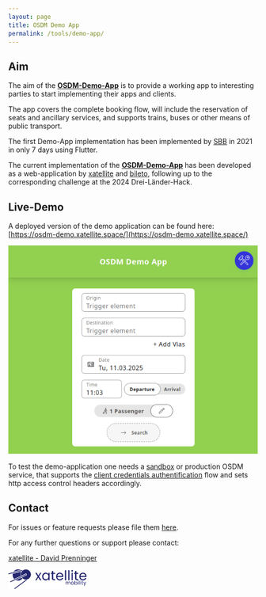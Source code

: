 ```yaml
---
layout: page
title: OSDM Demo App
permalink: /tools/demo-app/
---
```


## Aim

The aim of the [**OSDM-Demo-App**](https://github.com/UnionInternationalCheminsdeFer/OSDM-demo-app) is to provide a working app to interesting parties to start
implementing their apps and clients.

The app covers the complete booking flow, will include the reservation of seats and ancillary services, and supports trains, buses or other means of public transport.

The first Demo-App implementation has been implemented by [SBB](https://www.sbb.ch) in 2021 in only 7 days using Flutter.

The current implementation of the [**OSDM-Demo-App**](https://github.com/UnionInternationalCheminsdeFer/OSDM-demo-app) has been developed as a web-application by [xatellite](https://xatellite.space) and [bileto](https://bileto.cz/), following up to the corresponding challenge at the 2024 Drei-Länder-Hack.


## Live-Demo

A deployed version of the demo application can be found here: [https://osdm-demo.xatellite.space/](https://osdm-demo.xatellite.space/)

![Demo App](../images/blog/osdm-demo-app-landingpage.png)

To test the demo-application one needs a [sandbox](/tools/sandboxes/) or production OSDM service, that supports the [client credentials authentification](/spec/authentication/#client_credentials) flow and sets http access control headers accordingly.


## Contact
For issues or feature requests please file them [here](https://github.com/UnionInternationalCheminsdeFer/OSDM-demo-app/issues).

For any further questions or support please contact:

[xatellite - David Prenninger](mailto:david@xatellite.space)

<img src="../images/logo/xatellite-logo.png" height="40px">